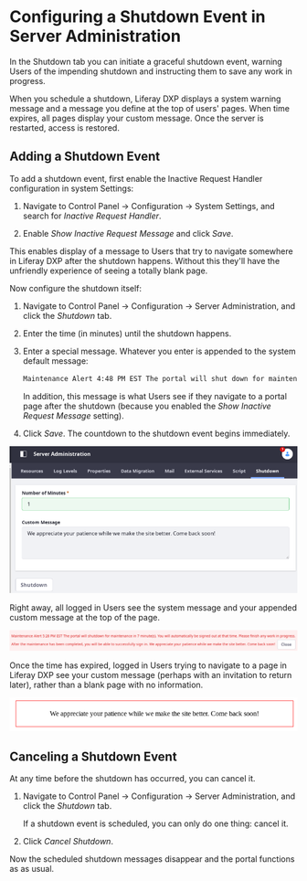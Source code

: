# Configuring a Shutdown Event in Server Administration

In the Shutdown tab you can initiate a graceful shutdown event, warning Users of the impending shutdown and instructing them to save any work in progress.

When you schedule a shutdown, Liferay DXP displays a system warning message and a message you define at the top of users' pages. When time expires, all pages display your custom message. Once the server is restarted, access is restored.

## Adding a Shutdown Event

To add a shutdown event, first enable the Inactive Request Handler configuration in system Settings:

1. Navigate to Control Panel &rarr; Configuration &rarr; System Settings, and search for _Inactive Request Handler_.

1. Enable _Show Inactive Request Message_ and click _Save_.

This enables display of a message to Users that try to navigate somewhere in Liferay DXP after the shutdown happens. Without this they'll have the unfriendly experience of seeing a totally blank page.

Now configure the shutdown itself:

1. Navigate to Control Panel &rarr; Configuration &rarr; Server Administration, and click the _Shutdown_ tab.

1. Enter the time (in minutes) until the shutdown happens.

1. Enter a special message. Whatever you enter is appended to the system default message:

   ```bash
   Maintenance Alert 4:48 PM EST The portal will shut down for maintenance in 5 minute(s). You will automatically be signed out at that time. Please finish any work in progress. After the maintenance has been completed, you will be able to successfully sign in. [YOUR MESSAGE DISPLAYS HERE]
   ```

   In addition, this message is what Users see if they navigate to a portal page after the shutdown (because you enabled the _Show Inactive Request Message_ setting).

1. Click _Save_. The countdown to the shutdown event begins immediately.

![The time until shutdown and the warning message are configurable in the Shutdown tab.](./configuring-a-shutdown-event-in-server-administration/images/01.png)

Right away, all logged in Users see the system message and your appended custom message at the top of the page.

![Users are showed a warning about the impending shutdown.](./configuring-a-shutdown-event-in-server-administration/images/03.png)

Once the time has expired, logged in Users trying to navigate to a page in Liferay DXP see your custom message (perhaps with an invitation to return later), rather than a blank page with no information.

![Your custom message is displayed to Users after the shutdown.](./configuring-a-shutdown-event-in-server-administration/images/02.png)

## Canceling a Shutdown Event

At any time before the shutdown has occurred, you can cancel it.

1. Navigate to Control Panel &rarr; Configuration &rarr; Server Administration, and click the _Shutdown_ tab.

   If a shutdown event is scheduled, you can only do one thing: cancel it.

1. Click _Cancel Shutdown_.

Now the scheduled shutdown messages disappear and the portal functions as as usual.
